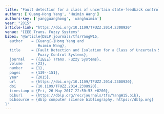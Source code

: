 ```yaml
---
title: "Fault detection for a class of uncertain state-feedback control systems"
authors: ['Guang-Hong Yang', 'Huimin Wang']
authors-key: ['yangguanghong', 'wanghuimin']
year: "2015"
article-link: "https://doi.org/10.1109/TFUZZ.2014.2308920"
venue: "IEEE Trans. Fuzzy Systems"
bibex: "@article{DBLP:journals/tfs/YangW15,
  author    = {Guang{-}Hong Yang and
               Huimin Wang},
  title     = {Fault Detection and Isolation for a Class of Uncertain State-Feedback
               Fuzzy Control Systems},
  journal   = {{IEEE} Trans. Fuzzy Systems},
  volume    = {23},
  number    = {1},
  pages     = {139--151},
  year      = {2015},
  url       = {https://doi.org/10.1109/TFUZZ.2014.2308920},
  doi       = {10.1109/TFUZZ.2014.2308920},
  timestamp = {Fri, 26 May 2017 22:50:53 +0200},
  biburl    = {https://dblp.org/rec/journals/tfs/YangW15.bib},
  bibsource = {dblp computer science bibliography, https://dblp.org}
}"
---
```

